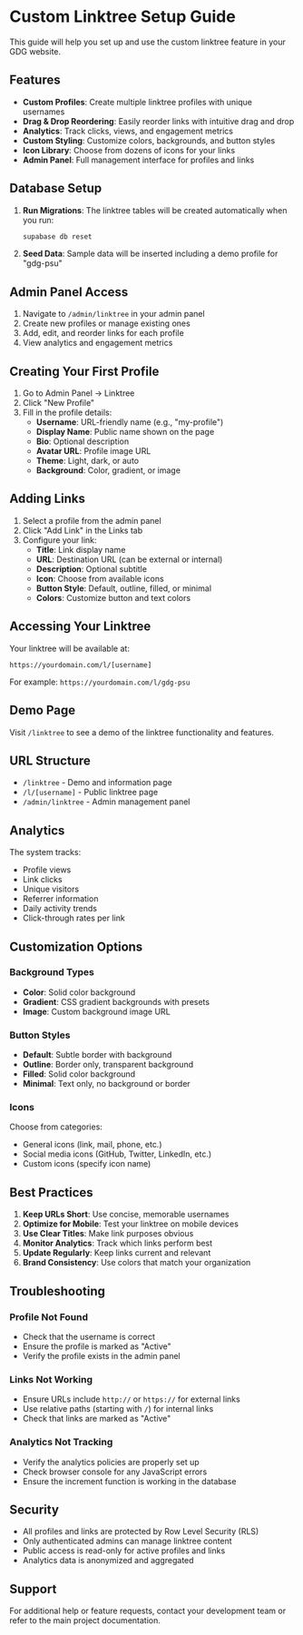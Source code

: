 # Custom Linktree Setup Guide

This guide will help you set up and use the custom linktree feature in your GDG website.

## Features

- **Custom Profiles**: Create multiple linktree profiles with unique usernames
- **Drag & Drop Reordering**: Easily reorder links with intuitive drag and drop
- **Analytics**: Track clicks, views, and engagement metrics
- **Custom Styling**: Customize colors, backgrounds, and button styles
- **Icon Library**: Choose from dozens of icons for your links
- **Admin Panel**: Full management interface for profiles and links

## Database Setup

1. **Run Migrations**: The linktree tables will be created automatically when you run:
   ```bash
   supabase db reset
   ```

2. **Seed Data**: Sample data will be inserted including a demo profile for "gdg-psu"

## Admin Panel Access

1. Navigate to `/admin/linktree` in your admin panel
2. Create new profiles or manage existing ones
3. Add, edit, and reorder links for each profile
4. View analytics and engagement metrics

## Creating Your First Profile

1. Go to Admin Panel → Linktree
2. Click "New Profile"
3. Fill in the profile details:
   - **Username**: URL-friendly name (e.g., "my-profile")
   - **Display Name**: Public name shown on the page
   - **Bio**: Optional description
   - **Avatar URL**: Profile image URL
   - **Theme**: Light, dark, or auto
   - **Background**: Color, gradient, or image

## Adding Links

1. Select a profile from the admin panel
2. Click "Add Link" in the Links tab
3. Configure your link:
   - **Title**: Link display name
   - **URL**: Destination URL (can be external or internal)
   - **Description**: Optional subtitle
   - **Icon**: Choose from available icons
   - **Button Style**: Default, outline, filled, or minimal
   - **Colors**: Customize button and text colors

## Accessing Your Linktree

Your linktree will be available at:
```
https://yourdomain.com/l/[username]
```

For example: `https://yourdomain.com/l/gdg-psu`

## Demo Page

Visit `/linktree` to see a demo of the linktree functionality and features.

## URL Structure

- `/linktree` - Demo and information page
- `/l/[username]` - Public linktree page
- `/admin/linktree` - Admin management panel

## Analytics

The system tracks:
- Profile views
- Link clicks
- Unique visitors
- Referrer information
- Daily activity trends
- Click-through rates per link

## Customization Options

### Background Types
- **Color**: Solid color background
- **Gradient**: CSS gradient backgrounds with presets
- **Image**: Custom background image URL

### Button Styles
- **Default**: Subtle border with background
- **Outline**: Border only, transparent background
- **Filled**: Solid color background
- **Minimal**: Text only, no background or border

### Icons
Choose from categories:
- General icons (link, mail, phone, etc.)
- Social media icons (GitHub, Twitter, LinkedIn, etc.)
- Custom icons (specify icon name)

## Best Practices

1. **Keep URLs Short**: Use concise, memorable usernames
2. **Optimize for Mobile**: Test your linktree on mobile devices
3. **Use Clear Titles**: Make link purposes obvious
4. **Monitor Analytics**: Track which links perform best
5. **Update Regularly**: Keep links current and relevant
6. **Brand Consistency**: Use colors that match your organization

## Troubleshooting

### Profile Not Found
- Check that the username is correct
- Ensure the profile is marked as "Active"
- Verify the profile exists in the admin panel

### Links Not Working
- Ensure URLs include `http://` or `https://` for external links
- Use relative paths (starting with `/`) for internal links
- Check that links are marked as "Active"

### Analytics Not Tracking
- Verify the analytics policies are properly set up
- Check browser console for any JavaScript errors
- Ensure the increment function is working in the database

## Security

- All profiles and links are protected by Row Level Security (RLS)
- Only authenticated admins can manage linktree content
- Public access is read-only for active profiles and links
- Analytics data is anonymized and aggregated

## Support

For additional help or feature requests, contact your development team or refer to the main project documentation.
